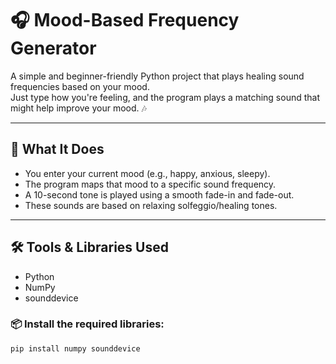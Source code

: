 # 🎧 Mood-Based Frequency Generator

A simple and beginner-friendly Python project that plays healing sound frequencies based on your mood.  
Just type how you're feeling, and the program plays a matching sound that might help improve your mood. 🎶

---

## 🌟 What It Does

- You enter your current mood (e.g., happy, anxious, sleepy).
- The program maps that mood to a specific sound frequency.
- A 10-second tone is played using a smooth fade-in and fade-out.
- These sounds are based on relaxing solfeggio/healing tones.

---

## 🛠️ Tools & Libraries Used

- Python
- NumPy
- sounddevice

### 📦 Install the required libraries:

```bash
pip install numpy sounddevice
